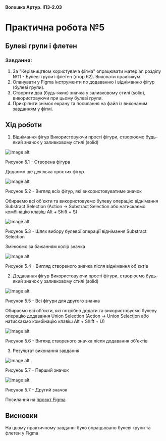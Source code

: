 #### Волошко Артур. ІПЗ-2.03
# Практична робота №5
## Булеві групи і флетен
### Завдання:
1. За "Керівництвом користувача фігма" опрацювати матеріал розділу №11 - Булеві групи і флетен (стор 62). Виконати практикум.
2. Опанувати у Figma інструменти по додаванню і відніманню фігур (булеві групи).
3. Створити два (будь-яких) значка у заливковому стилі (solid), використовуючи при цьому булеві групи.
4. Прикріпити знімок екрану та посилання на файл із виконаним завданням у фігмі.

## Хід роботи

1. Віднімання фігур
Використовуючи прості фігури, створюємо будь-який значок у заливковому стилі (solid)

![Image alt](https://github.com/johuirmbegytm/DtaI/blob/main/workshop_5/images/Screenshot_1.png)

Рисунок 5.1 - Створена фігура

Додаємо ще декілька простих фігур.

![Image alt](https://github.com/johuirmbegytm/DtaI/blob/main/workshop_5/images/Screenshot_2.png)

Рисунок 5.2 - Вигляд всіх фігур, які використовуватиме значок

Обираємо всі об'єкти та використовуємо булеву операцію віднімання Substract Selection (Action -> Substract Selection або натискаємо комбінацію клавіш Alt + Shift + S)

![Image alt](https://github.com/johuirmbegytm/DtaI/blob/main/workshop_5/images/Screenshot_3.png)

Рисунок 5.3 - Шлях вибору булевої операції віднімання Substract Selection

Змінюємо за бажанням колір значка

![Image alt](https://github.com/johuirmbegytm/DtaI/blob/main/workshop_5/images/Screenshot_4.png)

Рисунок 5.4 - Вигляд створеного значка після віднімання об'єктів

2. Додавання фігур
Використовуючи прості фігури, створюємо будь-який значок у заливковому стилі (solid)

![Image alt](https://github.com/johuirmbegytm/DtaI/blob/main/workshop_5/images/Screenshot_5.png)

Рисунок 5.5 - Всі фігури для другого значка

Обираємо всі об'єкти, які потрібно додати та використовуємо булеву операцію додавання Union Selection (Action -> Union Selection або натискаємо комбінацію клавіш Alt + Shift + U)

![Image alt](https://github.com/johuirmbegytm/DtaI/blob/main/workshop_5/images/Screenshot_6.png)

Рисунок 5.6 - Вигляд створеного значка після додавання об'єктів

3. Результат виконання завдання

![Image alt](https://github.com/johuirmbegytm/DtaI/blob/main/workshop_5/images/Screenshot_7.png)

Рисунок 5.7 - Перший значок

![Image alt](https://github.com/johuirmbegytm/DtaI/blob/main/workshop_5/images/Screenshot_8.png)

Рисунок 5.7 - Другий значок

Посилання на [проєкт Figma](https://www.figma.com/design/oTc1cHNQyHujvA7mhw6W3E/Untitled?node-id=0-1&t=HNjewyD6Zh7qLOos-1)

## Висновки

На цьому практичному завданні було опрацьовано булеві групи та флетен у Figma



